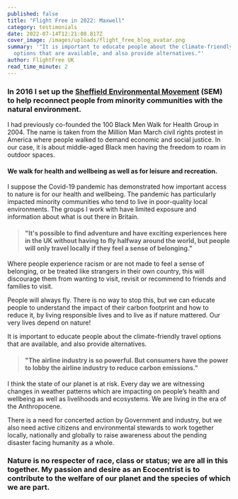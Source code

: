 ```yaml
---
published: false
title: "Flight Free in 2022: Maxwell"
category: testimonials
date: 2022-07-14T12:21:08.817Z
cover_image: /images/uploads/flight_free_blog_avatar.png
summary: '"It is important to educate people about the climate-friendly travel
  options that are available, and also provide alternatives."'
author: FlightFree UK
read_time_minute: 2
---
```

<!--StartFragment-->

### **In 2016 I set up the [Sheffield Environmental Movement](http://www.semcharity.org.uk/) (SEM) to help reconnect people from minority communities with the natural environment.**

I had previously co-founded the 100 Black Men Walk for Health Group in 2004. The name is taken from the Million Man March civil rights protest in America where people walked to demand economic and social justice. In our case, it is about middle-aged Black men having the freedom to roam in outdoor spaces. 

#### We walk for health and wellbeing as well as for leisure and recreation.

I suppose the Covid-19 pandemic has demonstrated how important access to nature is for our health and wellbeing. The pandemic has particularly impacted minority communities who tend to live in poor-quality local environments. The groups I work with have limited exposure and information about what is out there in Britain. 

> #### "It's possible to find adventure and have exciting experiences here in the UK without having to fly halfway around the world, but people will only travel locally if they feel a sense of belonging."

Where people experience racism or are not made to feel a sense of belonging, or be treated like strangers in their own country, this will discourage them from wanting to visit, revisit or recommend to friends and families to visit.

People will always fly. There is no way to stop this, but we can educate people to understand the impact of their carbon footprint and how to reduce it, by living responsible lives and to live as if nature mattered. Our very lives depend on nature!

It is important to educate people about the climate-friendly travel options that are available, and also provide alternatives. 

> #### "The airline industry is so powerful. But consumers have the power to lobby the airline industry to reduce carbon emissions."

I think the state of our planet is at risk. Every day we are witnessing changes in weather patterns which are impacting on people’s health and wellbeing as well as livelihoods and ecosystems. We are living in the era of the Anthropocene. 

There is a need for concerted action by Government and industry, but we also need active citizens and environmental stewards to work together locally, nationally and globally to raise awareness about the pending disaster facing humanity as a whole.

### Nature is no respecter of race, class or status; we are all in this together. My passion and desire as an Ecocentrist is to contribute to the welfare of our planet and the species of which we are part.

<!--EndFragment-->